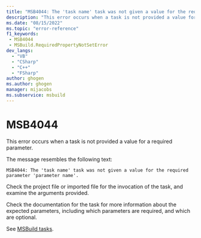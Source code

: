 ```yaml
---
title: "MSB4044: The 'task name' task was not given a value for the required parameter 'parameter name'."
description: "This error occurs when a task is not provided a value for a required parameter."
ms.date: "08/15/2022"
ms.topic: "error-reference"
f1_keywords:
 - MSB4044
 - MSBuild.RequiredPropertyNotSetError
dev_langs:
  - "VB"
  - "CSharp"
  - "C++"
  - "FSharp"
author: ghogen
ms.author: ghogen
manager: mijacobs
ms.subservice: msbuild
---
```

# MSB4044

This error occurs when a task is not provided a value for a required parameter.

The message resembles the following text:

```output
MSB4044: The 'task name' task was not given a value for the required parameter 'parameter name'.
```

Check the project file or imported file for the invocation of the task, and examine the arguments provided.

Check the documentation for the task for more information about the expected parameters, including which parameters are required, and which are optional.

See [MSBuild tasks](../msbuild-tasks.md).

